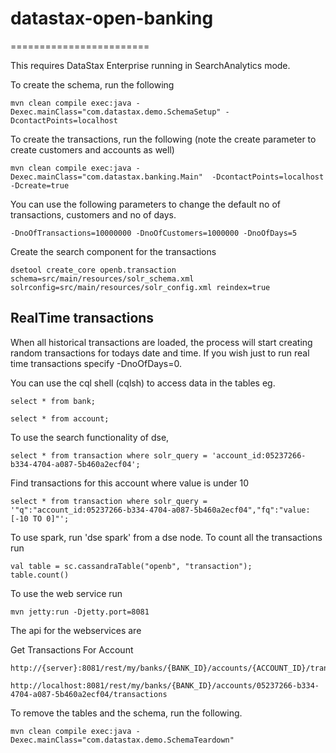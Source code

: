 # datastax-open-banking

========================

This requires DataStax Enterprise running in SearchAnalytics mode.

To create the schema, run the following

	mvn clean compile exec:java -Dexec.mainClass="com.datastax.demo.SchemaSetup" -DcontactPoints=localhost

To create the transactions, run the following (note the create parameter to create customers and accounts as well)
	
	mvn clean compile exec:java -Dexec.mainClass="com.datastax.banking.Main"  -DcontactPoints=localhost -Dcreate=true

You can use the following parameters to change the default no of transactions, customers and no of days.
	
	-DnoOfTransactions=10000000 -DnoOfCustomers=1000000 -DnoOfDays=5

Create the search component for the transactions 

	dsetool create_core openb.transaction schema=src/main/resources/solr_schema.xml solrconfig=src/main/resources/solr_config.xml reindex=true	

## RealTime transactions

When all historical transactions are loaded, the process will start creating random transactions for todays date and time. If you wish just to run real time transactions specify -DnoOfDays=0.

You can use the cql shell (cqlsh) to access data in the tables eg.

	select * from bank;
	
	select * from account;		

To use the search functionality of dse,

	select * from transaction where solr_query = 'account_id:05237266-b334-4704-a087-5b460a2ecf04';

Find transactions for this account where value is under 10

	select * from transaction where solr_query = '"q":"account_id:05237266-b334-4704-a087-5b460a2ecf04","fq":"value:[-10 TO 0]"'; 

To use spark, run 'dse spark' from a dse node. To count all the transactions run

	val table = sc.cassandraTable("openb", "transaction"); 	
	table.count()

To use the web service run 

	mvn jetty:run -Djetty.port=8081
	
The api for the webservices are 

Get Transactions For Account 
	
	http://{server}:8081/rest/my/banks/{BANK_ID}/accounts/{ACCOUNT_ID}/transactions
	
	http://localhost:8081/rest/my/banks/{BANK_ID}/accounts/05237266-b334-4704-a087-5b460a2ecf04/transactions

To remove the tables and the schema, run the following.

    mvn clean compile exec:java -Dexec.mainClass="com.datastax.demo.SchemaTeardown"

